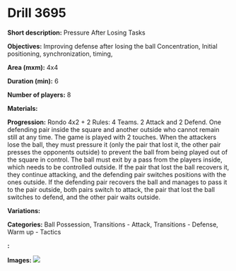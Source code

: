 # Drill 3695

**Short description:**
Pressure After Losing Tasks

**Objectives:**
Improving defense after losing the ball
Concentration, Initial positioning, synchronization, timing,

**Area (mxm):**
4x4

**Duration (min):**
6

**Number of players:**
8

**Materials:**


**Progression:**
Rondo 4x2 + 2 Rules: 4 Teams. 2 Attack and 2 Defend. One defending pair inside the square and another outside who cannot remain still at any time. The game is played with 2 touches. When the attackers lose the ball, they must pressure it (only the pair that lost it, the other pair presses the opponents outside) to prevent the ball from being played out of the square in control. The ball must exit by a pass from the players inside, which needs to be controlled outside. If the pair that lost the ball recovers it, they continue attacking, and the defending pair switches positions with the ones outside. If the defending pair recovers the ball and manages to pass it to the pair outside, both pairs switch to attack, the pair that lost the ball switches to defend, and the other pair waits outside.

**Variations:**


**Categories:**
Ball Possession, Transitions - Attack, Transitions - Defense, Warm up - Tactics

**:**


**Images:**
![](https://www.coachingfutsal.com/\images\7e821fd9-73ca-4eca-8805-4d62240aafc1_sanz1.jpg)

